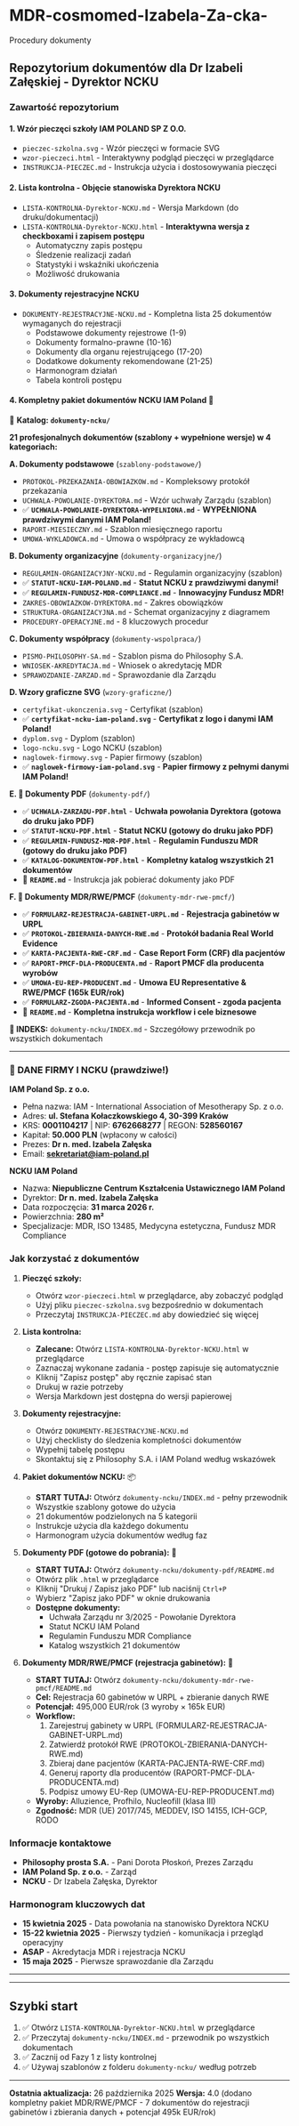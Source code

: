 # MDR-cosmomed-Izabela-Za-cka-
Procedury dokumenty

## Repozytorium dokumentów dla Dr Izabeli Załęskiej - Dyrektor NCKU

### Zawartość repozytorium

#### 1. Wzór pieczęci szkoły IAM POLAND SP Z O.O.
- `pieczec-szkolna.svg` - Wzór pieczęci w formacie SVG
- `wzor-pieczeci.html` - Interaktywny podgląd pieczęci w przeglądarce
- `INSTRUKCJA-PIECZEC.md` - Instrukcja użycia i dostosowywania pieczęci

#### 2. Lista kontrolna - Objęcie stanowiska Dyrektora NCKU
- `LISTA-KONTROLNA-Dyrektor-NCKU.md` - Wersja Markdown (do druku/dokumentacji)
- `LISTA-KONTROLNA-Dyrektor-NCKU.html` - **Interaktywna wersja z checkboxami i zapisem postępu**
  - Automatyczny zapis postępu
  - Śledzenie realizacji zadań
  - Statystyki i wskaźniki ukończenia
  - Możliwość drukowania

#### 3. Dokumenty rejestracyjne NCKU
- `DOKUMENTY-REJESTRACYJNE-NCKU.md` - Kompletna lista 25 dokumentów wymaganych do rejestracji
  - Podstawowe dokumenty rejestrowe (1-9)
  - Dokumenty formalno-prawne (10-16)
  - Dokumenty dla organu rejestrującego (17-20)
  - Dodatkowe dokumenty rekomendowane (21-25)
  - Harmonogram działań
  - Tabela kontroli postępu

#### 4. Kompletny pakiet dokumentów NCKU IAM Poland 🎯
📁 **Katalog: `dokumenty-ncku/`**

**21 profesjonalnych dokumentów (szablony + wypełnione wersje) w 4 kategoriach:**

**A. Dokumenty podstawowe** (`szablony-podstawowe/`)
- `PROTOKOL-PRZEKAZANIA-OBOWIAZKOW.md` - Kompleksowy protokół przekazania
- `UCHWALA-POWOLANIE-DYREKTORA.md` - Wzór uchwały Zarządu (szablon)
- ✅ **`UCHWALA-POWOLANIE-DYREKTORA-WYPELNIONA.md`** - **WYPEŁNIONA prawdziwymi danymi IAM Poland!**
- `RAPORT-MIESIECZNY.md` - Szablon miesięcznego raportu
- `UMOWA-WYKLADOWCA.md` - Umowa o współpracy ze wykładowcą

**B. Dokumenty organizacyjne** (`dokumenty-organizacyjne/`)
- `REGULAMIN-ORGANIZACYJNY-NCKU.md` - Regulamin organizacyjny (szablon)
- ✅ **`STATUT-NCKU-IAM-POLAND.md`** - **Statut NCKU z prawdziwymi danymi!**
- ✅ **`REGULAMIN-FUNDUSZ-MDR-COMPLIANCE.md`** - **Innowacyjny Fundusz MDR!**
- `ZAKRES-OBOWIAZKOW-DYREKTORA.md` - Zakres obowiązków
- `STRUKTURA-ORGANIZACYJNA.md` - Schemat organizacyjny z diagramem
- `PROCEDURY-OPERACYJNE.md` - 8 kluczowych procedur

**C. Dokumenty współpracy** (`dokumenty-wspolpraca/`)
- `PISMO-PHILOSOPHY-SA.md` - Szablon pisma do Philosophy S.A.
- `WNIOSEK-AKREDYTACJA.md` - Wniosek o akredytację MDR
- `SPRAWOZDANIE-ZARZAD.md` - Sprawozdanie dla Zarządu

**D. Wzory graficzne SVG** (`wzory-graficzne/`)
- `certyfikat-ukonczenia.svg` - Certyfikat (szablon)
- ✅ **`certyfikat-ncku-iam-poland.svg`** - **Certyfikat z logo i danymi IAM Poland!**
- `dyplom.svg` - Dyplom (szablon)
- `logo-ncku.svg` - Logo NCKU (szablon)
- `naglowek-firmowy.svg` - Papier firmowy (szablon)
- ✅ **`naglowek-firmowy-iam-poland.svg`** - **Papier firmowy z pełnymi danymi IAM Poland!**

**E. 📄 Dokumenty PDF** (`dokumenty-pdf/`)
- ✅ **`UCHWALA-ZARZADU-PDF.html`** - **Uchwała powołania Dyrektora (gotowa do druku jako PDF)**
- ✅ **`STATUT-NCKU-PDF.html`** - **Statut NCKU (gotowy do druku jako PDF)**
- ✅ **`REGULAMIN-FUNDUSZ-MDR-PDF.html`** - **Regulamin Funduszu MDR (gotowy do druku jako PDF)**
- ✅ **`KATALOG-DOKUMENTOW-PDF.html`** - **Kompletny katalog wszystkich 21 dokumentów**
- 📖 **`README.md`** - Instrukcja jak pobierać dokumenty jako PDF

**F. 🔬 Dokumenty MDR/RWE/PMCF** (`dokumenty-mdr-rwe-pmcf/`)
- ✅ **`FORMULARZ-REJESTRACJA-GABINET-URPL.md`** - **Rejestracja gabinetów w URPL**
- ✅ **`PROTOKOL-ZBIERANIA-DANYCH-RWE.md`** - **Protokół badania Real World Evidence**
- ✅ **`KARTA-PACJENTA-RWE-CRF.md`** - **Case Report Form (CRF) dla pacjentów**
- ✅ **`RAPORT-PMCF-DLA-PRODUCENTA.md`** - **Raport PMCF dla producenta wyrobów**
- ✅ **`UMOWA-EU-REP-PRODUCENT.md`** - **Umowa EU Representative & RWE/PMCF (165k EUR/rok)**
- ✅ **`FORMULARZ-ZGODA-PACJENTA.md`** - **Informed Consent - zgoda pacjenta**
- 📖 **`README.md`** - **Kompletna instrukcja workflow i cele biznesowe**

**📖 INDEKS:** `dokumenty-ncku/INDEX.md` - Szczegółowy przewodnik po wszystkich dokumentach

---

### 🏢 DANE FIRMY I NCKU (prawdziwe!)

**IAM Poland Sp. z o.o.**
- Pełna nazwa: IAM - International Association of Mesotherapy Sp. z o.o.
- Adres: **ul. Stefana Kołaczkowskiego 4, 30-399 Kraków**
- KRS: **0001104217** | NIP: **6762668277** | REGON: **528560167**
- Kapitał: **50.000 PLN** (wpłacony w całości)
- Prezes: **Dr n. med. Izabela Załęska**
- Email: **sekretariat@iam-poland.pl**

**NCKU IAM Poland**
- Nazwa: **Niepubliczne Centrum Kształcenia Ustawicznego IAM Poland**
- Dyrektor: **Dr n. med. Izabela Załęska**
- Data rozpoczęcia: **31 marca 2026 r.**
- Powierzchnia: **280 m²**
- Specjalizacje: MDR, ISO 13485, Medycyna estetyczna, Fundusz MDR Compliance

### Jak korzystać z dokumentów

1. **Pieczęć szkoły:**
   - Otwórz `wzor-pieczeci.html` w przeglądarce, aby zobaczyć podgląd
   - Użyj pliku `pieczec-szkolna.svg` bezpośrednio w dokumentach
   - Przeczytaj `INSTRUKCJA-PIECZEC.md` aby dowiedzieć się więcej

2. **Lista kontrolna:**
   - **Zalecane:** Otwórz `LISTA-KONTROLNA-Dyrektor-NCKU.html` w przeglądarce
   - Zaznaczaj wykonane zadania - postęp zapisuje się automatycznie
   - Kliknij "Zapisz postęp" aby ręcznie zapisać stan
   - Drukuj w razie potrzeby
   - Wersja Markdown jest dostępna do wersji papierowej

3. **Dokumenty rejestracyjne:**
   - Otwórz `DOKUMENTY-REJESTRACYJNE-NCKU.md`
   - Użyj checklisty do śledzenia kompletności dokumentów
   - Wypełnij tabelę postępu
   - Skontaktuj się z Philosophy S.A. i IAM Poland według wskazówek

4. **Pakiet dokumentów NCKU:** 📦
   - **START TUTAJ:** Otwórz `dokumenty-ncku/INDEX.md` - pełny przewodnik
   - Wszystkie szablony gotowe do użycia
   - 21 dokumentów podzielonych na 5 kategorii
   - Instrukcje użycia dla każdego dokumentu
   - Harmonogram użycia dokumentów według faz

5. **Dokumenty PDF (gotowe do pobrania):** 📄
   - **START TUTAJ:** Otwórz `dokumenty-ncku/dokumenty-pdf/README.md`
   - Otwórz plik `.html` w przeglądarce
   - Kliknij "Drukuj / Zapisz jako PDF" lub naciśnij `Ctrl+P`
   - Wybierz "Zapisz jako PDF" w oknie drukowania
   - **Dostępne dokumenty:**
     - Uchwała Zarządu nr 3/2025 - Powołanie Dyrektora
     - Statut NCKU IAM Poland
     - Regulamin Funduszu MDR Compliance
     - Katalog wszystkich 21 dokumentów

6. **Dokumenty MDR/RWE/PMCF (rejestracja gabinetów):** 🔬
   - **START TUTAJ:** Otwórz `dokumenty-ncku/dokumenty-mdr-rwe-pmcf/README.md`
   - **Cel:** Rejestracja 60 gabinetów w URPL + zbieranie danych RWE
   - **Potencjał:** 495,000 EUR/rok (3 wyroby × 165k EUR)
   - **Workflow:**
     1. Zarejestruj gabinety w URPL (FORMULARZ-REJESTRACJA-GABINET-URPL.md)
     2. Zatwierdź protokół RWE (PROTOKOL-ZBIERANIA-DANYCH-RWE.md)
     3. Zbieraj dane pacjentów (KARTA-PACJENTA-RWE-CRF.md)
     4. Generuj raporty dla producentów (RAPORT-PMCF-DLA-PRODUCENTA.md)
     5. Podpisz umowy EU-Rep (UMOWA-EU-REP-PRODUCENT.md)
   - **Wyroby:** Alluzience, Profhilo, Nucleofill (klasa III)
   - **Zgodność:** MDR (UE) 2017/745, MEDDEV, ISO 14155, ICH-GCP, RODO

### Informacje kontaktowe

- **Philosophy prosta S.A.** - Pani Dorota Płoskoń, Prezes Zarządu
- **IAM Poland Sp. z o.o.** - Zarząd
- **NCKU** - Dr Izabela Załęska, Dyrektor

### Harmonogram kluczowych dat

- **15 kwietnia 2025** - Data powołania na stanowisko Dyrektora NCKU
- **15-22 kwietnia 2025** - Pierwszy tydzień - komunikacja i przegląd operacyjny
- **ASAP** - Akredytacja MDR i rejestracja NCKU
- **15 maja 2025** - Pierwsze sprawozdanie dla Zarządu

---

---

## Szybki start

1. ✅ Otwórz `LISTA-KONTROLNA-Dyrektor-NCKU.html` w przeglądarce
2. ✅ Przeczytaj `dokumenty-ncku/INDEX.md` - przewodnik po wszystkich dokumentach
3. ✅ Zacznij od Fazy 1 z listy kontrolnej
4. ✅ Używaj szablonów z folderu `dokumenty-ncku/` według potrzeb

---

**Ostatnia aktualizacja:** 26 października 2025
**Wersja:** 4.0 (dodano kompletny pakiet MDR/RWE/PMCF - 7 dokumentów do rejestracji gabinetów i zbierania danych + potencjał 495k EUR/rok)
